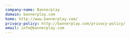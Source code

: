 ```yaml
---
company-name: Bannerplay
domain: bannerplay.com
home: http://www.bannerplay.com/
privacy-policy: http://bannerplay.com/privacy-policy/
email: info@bannerplay.com
---
```




